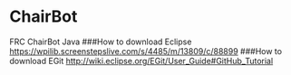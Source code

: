 # ChairBot
FRC ChairBot Java
###How to download Eclipse
https://wpilib.screenstepslive.com/s/4485/m/13809/c/88899
###How to download EGit
http://wiki.eclipse.org/EGit/User_Guide#GitHub_Tutorial
